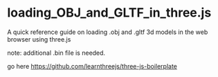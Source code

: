 # loading_OBJ_and_GLTF_in_three.js

A quick reference guide on loading .obj and .gltf 3d models in the web browser using three.js

note: additional .bin file is needed.

go here https://github.com/learnthreejs/three-js-boilerplate

